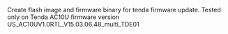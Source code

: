 Create flash image and firmware binary for tenda firmware update. Tested only on Tenda AC10U firmware version US_AC10UV1.0RTL_V15.03.06.48_multi_TDE01
